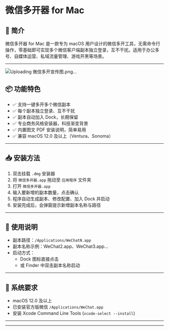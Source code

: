 # 微信多开器 for Mac

## 📌 简介
微信多开器 for Mac 是一款专为 macOS 用户设计的微信多开工具，无需命令行操作，零基础即可实现多个微信客户端副本独立登录，互不干扰。适用于办公多号、自媒体运营、私域流量管理、游戏开黑等场景。

---
![Uploading 微信多开宣传图.png…]()

## 📦 功能特色
- ✅ 支持一键多开多个微信副本
- ✅ 每个副本独立登录、互不干扰
- ✅ 副本自动加入 Dock，长期保留
- ✅ 专业商务风格安装器，科技渐变背景
- ✅ 内置图文 PDF 安装说明，简单易用
- ✅ 兼容 macOS 12.0 及以上（Ventura、Sonoma）

---

## 📥 安装方法
1. 双击挂载 `.dmg` 安装器
2. 将 `微信多开器.app` 拖动至 `应用程序` 文件夹
3. 打开 `微信多开器.app`
4. 输入要新增的副本数量，点击确认
5. 程序自动生成副本、修改配置、加入 Dock 并启动
6. 安装完成后，会弹窗提示新增副本名称与路径

---

## 📖 使用说明
- 副本路径：`/Applications/WeChatN.app`
- 副本名称示例：WeChat2.app、WeChat3.app...
- 启动方式：
  - Dock 图标直接点击
  - 或 Finder 中双击副本名称启动

---

## 📎 系统要求
- macOS 12.0 及以上
- 已安装官方版微信 `/Applications/WeChat.app`
- 安装 Xcode Command Line Tools (`xcode-select --install`)

---


---

